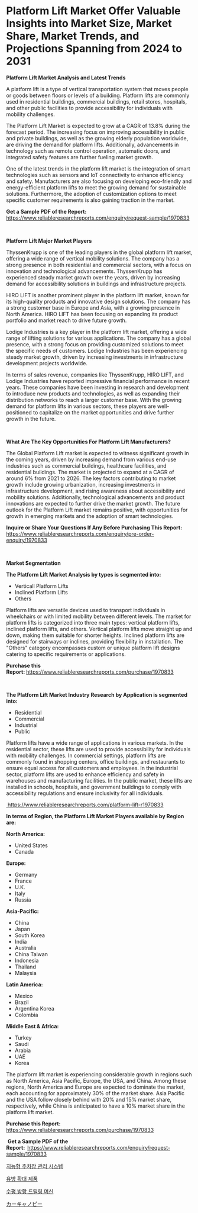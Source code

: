 <p><h1>Platform Lift Market Offer Valuable Insights into Market Size, Market Share, Market Trends, and Projections Spanning from 2024 to 2031</h1></p><p><strong>Platform Lift Market Analysis and Latest Trends</strong></p>
<p><p>A platform lift is a type of vertical transportation system that moves people or goods between floors or levels of a building. Platform lifts are commonly used in residential buildings, commercial buildings, retail stores, hospitals, and other public facilities to provide accessibility for individuals with mobility challenges.</p><p>The Platform Lift Market is expected to grow at a CAGR of 13.8% during the forecast period. The increasing focus on improving accessibility in public and private buildings, as well as the growing elderly population worldwide, are driving the demand for platform lifts. Additionally, advancements in technology such as remote control operation, automatic doors, and integrated safety features are further fueling market growth.</p><p>One of the latest trends in the platform lift market is the integration of smart technologies such as sensors and IoT connectivity to enhance efficiency and safety. Manufacturers are also focusing on developing eco-friendly and energy-efficient platform lifts to meet the growing demand for sustainable solutions. Furthermore, the adoption of customization options to meet specific customer requirements is also gaining traction in the market.</p></p>
<p><strong>Get a Sample PDF of the Report:&nbsp;</strong> <a href="https://www.reliableresearchreports.com/enquiry/request-sample/1970833">https://www.reliableresearchreports.com/enquiry/request-sample/1970833</a></p>
<p>&nbsp;</p>
<p><strong>Platform Lift Major Market Players</strong></p>
<p><p>ThyssenKrupp is one of the leading players in the global platform lift market, offering a wide range of vertical mobility solutions. The company has a strong presence in both residential and commercial sectors, with a focus on innovation and technological advancements. ThyssenKrupp has experienced steady market growth over the years, driven by increasing demand for accessibility solutions in buildings and infrastructure projects.</p><p>HIRO LIFT is another prominent player in the platform lift market, known for its high-quality products and innovative design solutions. The company has a strong customer base in Europe and Asia, with a growing presence in North America. HIRO LIFT has been focusing on expanding its product portfolio and market reach to drive future growth.</p><p>Lodige Industries is a key player in the platform lift market, offering a wide range of lifting solutions for various applications. The company has a global presence, with a strong focus on providing customized solutions to meet the specific needs of customers. Lodige Industries has been experiencing steady market growth, driven by increasing investments in infrastructure development projects worldwide.</p><p>In terms of sales revenue, companies like ThyssenKrupp, HIRO LIFT, and Lodige Industries have reported impressive financial performance in recent years. These companies have been investing in research and development to introduce new products and technologies, as well as expanding their distribution networks to reach a larger customer base. With the growing demand for platform lifts in various sectors, these players are well-positioned to capitalize on the market opportunities and drive further growth in the future.</p></p>
<p>&nbsp;</p>
<p><strong>What Are The Key Opportunities For Platform Lift Manufacturers?</strong></p>
<p><p>The Global Platform Lift market is expected to witness significant growth in the coming years, driven by increasing demand from various end-use industries such as commercial buildings, healthcare facilities, and residential buildings. The market is projected to expand at a CAGR of around 6% from 2021 to 2026. The key factors contributing to market growth include growing urbanization, increasing investments in infrastructure development, and rising awareness about accessibility and mobility solutions. Additionally, technological advancements and product innovations are expected to further drive the market growth. The future outlook for the Platform Lift market remains positive, with opportunities for growth in emerging markets and the adoption of smart technologies.</p></p>
<p><strong>Inquire or Share Your Questions If Any Before Purchasing This Report:</strong> <a href="https://www.reliableresearchreports.com/enquiry/pre-order-enquiry/1970833">https://www.reliableresearchreports.com/enquiry/pre-order-enquiry/1970833</a></p>
<p>&nbsp;</p>
<p><strong>Market Segmentation</strong></p>
<p><strong>The Platform Lift Market Analysis by types is segmented into:</strong></p>
<p><ul><li>Verticall Platform Lifts</li><li>Inclined Platform Lifts</li><li>Others</li></ul></p>
<p><p>Platform lifts are versatile devices used to transport individuals in wheelchairs or with limited mobility between different levels. The market for platform lifts is categorized into three main types: vertical platform lifts, inclined platform lifts, and others. Vertical platform lifts move straight up and down, making them suitable for shorter heights. Inclined platform lifts are designed for stairways or inclines, providing flexibility in installation. The "Others" category encompasses custom or unique platform lift designs catering to specific requirements or applications.</p></p>
<p><strong>Purchase this Report:&nbsp;</strong><a href="https://www.reliableresearchreports.com/purchase/1970833">https://www.reliableresearchreports.com/purchase/1970833</a></p>
<p>&nbsp;</p>
<p><strong>The Platform Lift Market Industry Research by Application is segmented into:</strong></p>
<p><ul><li>Residential</li><li>Commercial</li><li>Industrial</li><li>Public</li></ul></p>
<p><p>Platform lifts have a wide range of applications in various markets. In the residential sector, these lifts are used to provide accessibility for individuals with mobility challenges. In commercial settings, platform lifts are commonly found in shopping centers, office buildings, and restaurants to ensure equal access for all customers and employees. In the industrial sector, platform lifts are used to enhance efficiency and safety in warehouses and manufacturing facilities. In the public market, these lifts are installed in schools, hospitals, and government buildings to comply with accessibility regulations and ensure inclusivity for all individuals.</p></p>
<p><a href="https://www.reliableresearchreports.com/platform-lift-r1970833">&nbsp;https://www.reliableresearchreports.com/platform-lift-r1970833</a></p>
<p><strong>In terms of Region, the Platform Lift Market Players available by Region are:</strong></p>
<p>
    <p> <strong> North America: </strong>
        <ul>
            <li>United States</li>
            <li>Canada</li>
        </ul>
        </p> 
    <p> <strong> Europe: </strong>
        <ul>
            <li>Germany</li>
            <li>France</li>
            <li>U.K.</li>
            <li>Italy</li>
            <li>Russia</li>
        </ul>
        </p> 
    <p> <strong> Asia-Pacific: </strong>
        <ul>
            <li>China</li>
            <li>Japan</li>
            <li>South Korea</li>
            <li>India</li>
            <li>Australia</li>
            <li>China Taiwan</li>
            <li>Indonesia</li>
            <li>Thailand</li>
            <li>Malaysia</li>
        </ul>
        </p> 
    <p> <strong> Latin America: </strong>
        <ul>
            <li>Mexico</li>
            <li>Brazil</li>
            <li>Argentina Korea</li>
            <li>Colombia</li>
        </ul>
        </p> 
    <p> <strong> Middle East & Africa: </strong>
        <ul>
            <li>Turkey</li>
            <li>Saudi</li>
            <li>Arabia</li>
            <li>UAE</li>
            <li>Korea</li>
        </ul>
    </p>
    </p>
<p><p>The platform lift market is experiencing considerable growth in regions such as North America, Asia Pacific, Europe, the USA, and China. Among these regions, North America and Europe are expected to dominate the market, each accounting for approximately 30% of the market share. Asia Pacific and the USA follow closely behind with 20% and 15% market share, respectively, while China is anticipated to have a 10% market share in the platform lift market.</p></p>
<p><strong>Purchase this Report: </strong><a href="https://www.reliableresearchreports.com/purchase/1970833">https://www.reliableresearchreports.com/purchase/1970833</a></p>
<p>&nbsp;<strong>Get a Sample PDF of the Report:&nbsp;&nbsp;</strong><a href="https://www.reliableresearchreports.com/enquiry/request-sample/1970833">https://www.reliableresearchreports.com/enquiry/request-sample/1970833</a></p>
<p><strong></strong></p>
<p><p><a href="https://medium.com/@allisonkreiger/%EC%A7%80%EB%8A%A5%ED%98%95-%EC%A3%BC%EC%B0%A8%EC%9E%A5-%EA%B4%80%EB%A6%AC-%EC%8B%9C%EC%8A%A4%ED%85%9C-%EC%8B%9C%EC%9E%A5-%EB%B3%B4%EA%B3%A0%EC%84%9C%EB%8A%94-%EC%9D%B4-%EC%8B%9C%EC%9E%A5%EC%9D%98-%EC%B5%9C%EC%8B%A0-%ED%8A%B8%EB%A0%8C%EB%93%9C%EC%99%80-%EC%84%B1%EC%9E%A5-%EA%B8%B0%ED%9A%8C%EB%A5%BC-%EB%B0%9D%ED%9E%8C%EB%8B%A4-88c6045c2257">지능형 주차장 관리 시스템</a></p><p><a href="https://github.com/vss5505pa7z1p/Market-Research-Report-List-1/blob/main/496299425503.md">유방 확대 제품</a></p><p><a href="https://medium.com/@carolynurton5656/%EC%88%98%ED%8F%89-%EB%B0%A9%ED%96%A5-%EB%93%9C%EB%A6%B4%EB%A7%81-%EA%B8%B0%EA%B3%84-%EC%8B%9C%EC%9E%A5%EC%9D%80-%EC%8B%9C%EC%9E%A5-%EC%A0%90%EC%9C%A0%EC%9C%A8-%EC%8B%9C%EC%9E%A5-%EB%8F%99%ED%96%A5-%EB%B0%8F-%EC%8B%9C%EC%9E%A5-%EC%84%B1%EC%9E%A5%EC%97%90-%EA%B4%80%ED%95%9C-%EC%A0%95%EB%B3%B4%EB%A5%BC-%EC%A0%9C%EA%B3%B5%ED%95%A9%EB%8B%88%EB%8B%A4-749b36adfeb2">수평 방향 드릴링 머신</a></p><p><a href="https://github.com/vhemk0794148/Market-Research-Report-List-1/blob/main/944220428052.md">カーキャノピー</a></p></p>